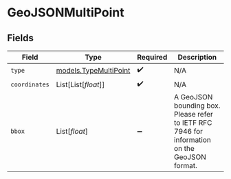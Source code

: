 # GeoJSONMultiPoint


## Fields

| Field                                                                                        | Type                                                                                         | Required                                                                                     | Description                                                                                  |
| -------------------------------------------------------------------------------------------- | -------------------------------------------------------------------------------------------- | -------------------------------------------------------------------------------------------- | -------------------------------------------------------------------------------------------- |
| `type`                                                                                       | [models.TypeMultiPoint](../models/typemultipoint.md)                                         | :heavy_check_mark:                                                                           | N/A                                                                                          |
| `coordinates`                                                                                | List[List[*float*]]                                                                          | :heavy_check_mark:                                                                           | N/A                                                                                          |
| `bbox`                                                                                       | List[*float*]                                                                                | :heavy_minus_sign:                                                                           | A GeoJSON bounding box. Please refer to IETF RFC 7946 for information on the GeoJSON format. |